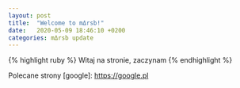 ```yaml
---
layout: post
title:  "Welcome to mΔrsb!"
date:   2020-05-09 18:46:10 +0200
categories: mΔrsb update
---
```


{% highlight ruby %}
Witaj na stronie, zaczynam
{% endhighlight %}

Polecane strony
[google]: https://google.pl
